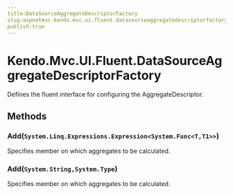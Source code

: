 ```yaml
---
title:DataSourceAggregateDescriptorFactory
slug:aspnetmvc-kendo.mvc.ui.fluent.datasourceaggregatedescriptorfactory
publish:true
---
```


# Kendo.Mvc.UI.Fluent.DataSourceAggregateDescriptorFactory
Defines the fluent interface for configuring the AggregateDescriptor.



## Methods

### Add(`System.Linq.Expressions.Expression<System.Func<T,T1>>`)
Specifies member on which aggregates to be calculated.





### Add(`System.String,System.Type`)
Specifies member on which aggregates to be calculated.






 
